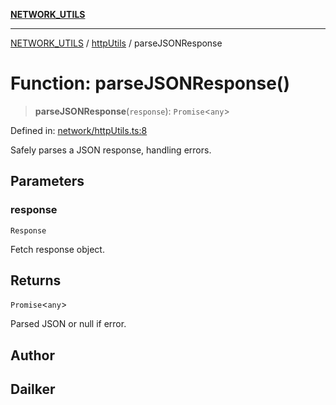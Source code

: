 [**NETWORK_UTILS**](../../README.md)

***

[NETWORK_UTILS](../../README.md) / [httpUtils](../README.md) / parseJSONResponse

# Function: parseJSONResponse()

> **parseJSONResponse**(`response`): `Promise`\<`any`\>

Defined in: [network/httpUtils.ts:8](https://github.com/dailker/everyutil-js/blob/7799f3f003cb23f425be3f1c83c38483e2648188/src/network/httpUtils.ts#L8)

Safely parses a JSON response, handling errors.

## Parameters

### response

`Response`

Fetch response object.

## Returns

`Promise`\<`any`\>

Parsed JSON or null if error.

## Author

## Dailker
